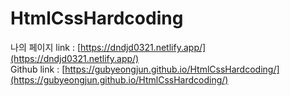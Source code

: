 # HtmlCssHardcoding
나의 페이지 link : [https://dndjd0321.netlify.app/](https://dndjd0321.netlify.app/)
<br>
Github link : [https://gubyeongjun.github.io/HtmlCssHardcoding/](https://gubyeongjun.github.io/HtmlCssHardcoding/)
